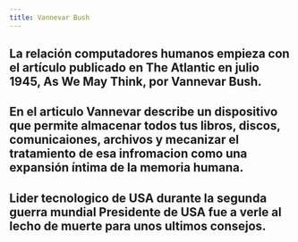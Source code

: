 ```yaml
---
title: Vannevar Bush
---
```


## La relación computadores humanos empieza con el artículo publicado en The Atlantic en julio 1945, As We May Think, por Vannevar Bush.
## En el articulo Vannevar describe un dispositivo que permite almacenar todos tus libros, discos, comunicaiones, archivos y mecanizar el tratamiento de esa infromacion como una expansión íntima de la memoria humana.
##
## Lider tecnologico de USA durante la segunda guerra mundial  Presidente de USA fue a verle al lecho de muerte para unos ultimos consejos.
